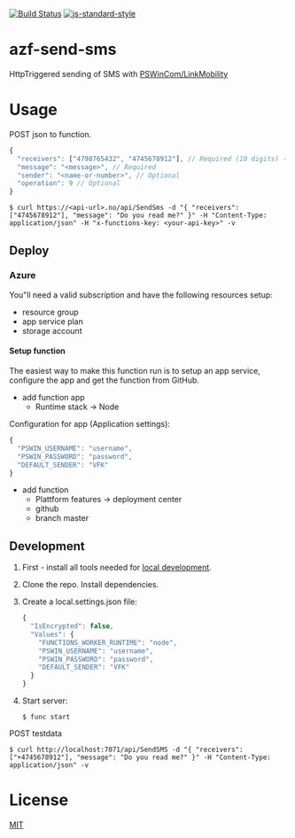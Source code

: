 [![Build Status](https://travis-ci.com/vtfk/azf-send-sms.svg?branch=master)](https://travis-ci.com/vtfk/azf-send-sms)
[![js-standard-style](https://img.shields.io/badge/code%20style-standard-brightgreen.svg?style=flat)](https://github.com/feross/standard)

# azf-send-sms

HttpTriggered sending of SMS with [PSWinCom/LinkMobility](https://pswin.com/)

# Usage

POST json to function.


```javascript
{
  "receivers": ["4798765432", "4745678912"], // Required (10 digits) - must have country codes prefixed!
  "message": "<message>", // Required
  "sender": "<name-or-number>", // Optional
  "operation": 9 // Optional
}
```

```
$ curl https://<api-url>.no/api/SendSms -d "{ "receivers": ["4745678912"], "message": "Do you read me?" }" -H "Content-Type: application/json" -H "x-functions-key: <your-api-key>" -v
```

## Deploy

### Azure

You"ll need a valid subscription and have the following resources setup:
- resource group
- app service plan
- storage account


#### Setup function

The easiest way to make this function run is to setup an app service, configure the app and get the function from GitHub.

- add function app
  - Runtime stack -> Node

Configuration for app (Application settings):
```javascript
{
  "PSWIN_USERNAME": "username",
  "PSWIN_PASSWORD": "password",
  "DEFAULT_SENDER": "VFK"
}
```

- add function
  - Plattform features -> deployment center
  - github
  - branch master

## Development

1. First - install all tools needed for [local development](https://docs.microsoft.com/en-us/azure/azure-functions/functions-develop-local).
2. Clone the repo. Install dependencies.
3. Create a local.settings.json file:
    ```javascript
    {
      "IsEncrypted": false,
      "Values": {
        "FUNCTIONS_WORKER_RUNTIME": "node",
        "PSWIN_USERNAME": "username",
        "PSWIN_PASSWORD": "password",
        "DEFAULT_SENDER": "VFK"
      }
    }
    ```

4. Start server:
    ```
    $ func start
    ```

POST testdata

```
$ curl http://localhost:7071/api/SendSMS -d "{ "receivers": ["+4745678912"], "message": "Do you read me?" }" -H "Content-Type: application/json" -v
```

# License

[MIT](LICENSE)

